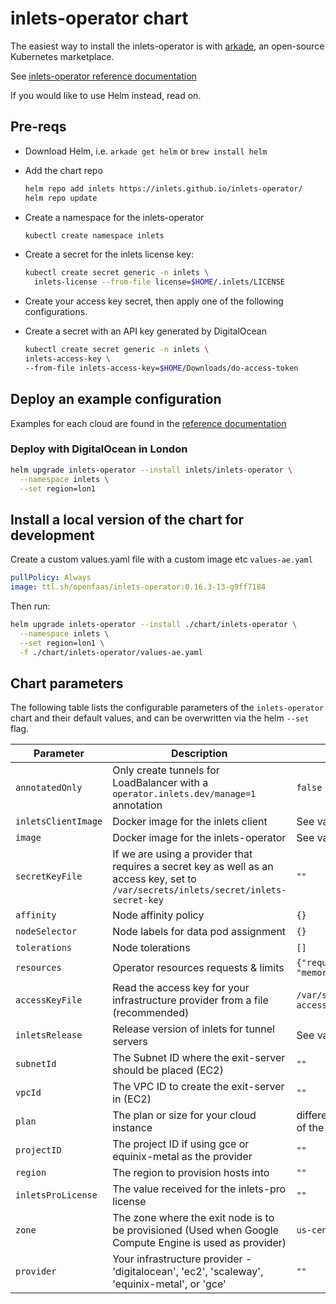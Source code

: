 # inlets-operator chart

The easiest way to install the inlets-operator is with [arkade](https://get-arkade.dev), an open-source Kubernetes marketplace.

See [inlets-operator reference documentation](https://docs.inlets.dev/#/tools/inlets-operator?id=inlets-operator-reference-documentation)

If you would like to use Helm instead, read on.

## Pre-reqs

* Download Helm, i.e. `arkade get helm` or `brew install helm`

* Add the chart repo

  ```sh
  helm repo add inlets https://inlets.github.io/inlets-operator/
  helm repo update
  ```

* Create a namespace for the inlets-operator

  ```sh
  kubectl create namespace inlets
  ```

* Create a secret for the inlets license key:

  ```sh
  kubectl create secret generic -n inlets \
    inlets-license --from-file license=$HOME/.inlets/LICENSE
  ```

* Create your access key secret, then apply one of the following configurations.

* Create a secret with an API key generated by DigitalOcean

    ```sh
    kubectl create secret generic -n inlets \
    inlets-access-key \
    --from-file inlets-access-key=$HOME/Downloads/do-access-token
    ```

## Deploy an example configuration

Examples for each cloud are found in the [reference documentation](https://docs.inlets.dev/reference/inlets-operator/)

### Deploy with DigitalOcean in London

```sh
helm upgrade inlets-operator --install inlets/inlets-operator \
  --namespace inlets \
  --set region=lon1
```

## Install a local version of the chart for development

Create a custom values.yaml file with a custom image etc `values-ae.yaml`

```yaml
pullPolicy: Always
image: ttl.sh/openfaas/inlets-operator:0.16.3-13-g9ff7184
```

Then run:

```sh
helm upgrade inlets-operator --install ./chart/inlets-operator \
  --namespace inlets \
  --set region=lon1 \
  -f ./chart/inlets-operator/values-ae.yaml
```

## Chart parameters

The following table lists the configurable parameters of the `inlets-operator` chart and their default values,
and can be overwritten via the helm `--set` flag.

Parameter | Description | Default value
---                     | ---                                                                     | ---
`annotatedOnly`         | Only create tunnels for LoadBalancer with a `operator.inlets.dev/manage=1` annotation         | `false`
`inletsClientImage`     | Docker image for the inlets client                                              | See values.yaml
`image`                 | Docker image for the inlets-operator                                            | See values.yaml
`secretKeyFile`         | If we are using a provider that requires a secret key as well as an access key, set to `/var/secrets/inlets/secret/inlets-secret-key` | `""`
`affinity`              | Node affinity policy                                                            | `{}`
`nodeSelector`          | Node labels for data pod assignment                                             | `{}`
`tolerations`           | Node tolerations                                                                | `[]`
`resources`             | Operator resources requests & limits                                            | `{"requests":{"cpu": "100m", "memory": "128Mi"}}`
`accessKeyFile`         | Read the access key for your infrastructure provider from a file (recommended)  | `/var/secrets/inlets/inlets-access-key`
`inletsRelease`           |Release version of inlets for tunnel servers                                              | See values.yaml
`subnetId`              | The Subnet ID where the exit-server should be placed (EC2) | `""`
`vpcId`                 | The VPC ID to create the exit-server in (EC2) | `""`
`plan`                  | The plan or size for your cloud instance                                        | different defaults, depending of the infrastructure provider
`projectID`             | The project ID if using gce or equinix-metal as the provider    | `""`
`region`                | The region to provision hosts into                                              | `""`
`inletsProLicense`      | The value received for the inlets-pro license                                                 | `""`
`zone`                  | The zone where the exit node is to be provisioned (Used when Google Compute Engine is used as provider) | `us-central1-a`
`provider`              | Your infrastructure provider - 'digitalocean', 'ec2', 'scaleway', 'equinix-metal', or 'gce'                       | `""`
